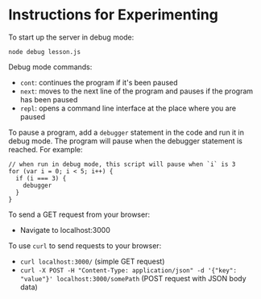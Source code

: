 
# Instructions for Experimenting

To start up the server in debug mode:

```
node debug lesson.js
```

Debug mode commands:
- `cont`: continues the program if it's been paused
- `next`: moves to the next line of the program and pauses if the program has been paused
- `repl`: opens a command line interface at the place where you are paused

To pause a program, add a `debugger` statement in the code and run it in
debug mode. The program will pause when the debugger statement is reached. For example:
```
// when run in debug mode, this script will pause when `i` is 3
for (var i = 0; i < 5; i++) {
  if (i === 3) {
    debugger
  }
}
```

To send a GET request from your browser:
- Navigate to localhost:3000

To use `curl` to send requests to your browser:
- `curl localhost:3000/` (simple GET request)
- `curl -X POST -H "Content-Type: application/json" -d '{"key": "value"}' localhost:3000/somePath` (POST request with JSON body data)

